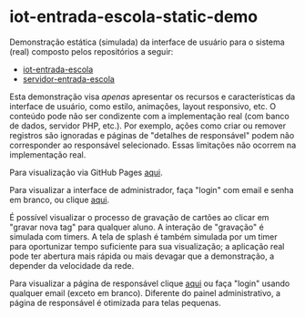 # iot-entrada-escola-static-demo
Demonstração estática (simulada) da interface de usuário para o sistema (real) composto pelos repositórios a seguir:

- [iot-entrada-escola](https://github.com/Zidrewndacht/iot-entrada-escola)
- [servidor-entrada-escola](https://github.com/Zidrewndacht/servidor-entrada-escola)

Esta demonstração visa *apenas* apresentar os recursos e características da interface de usuário, como estilo, animações, layout responsivo, etc. O conteúdo pode não ser condizente com a implementação real (com banco de dados, servidor PHP, etc.). Por exemplo, ações como criar ou remover registros são ignoradas e páginas de "detalhes de responsável" podem não corresponder ao responsável selecionado. Essas limitações não ocorrem na implementação real.

Para visualização via GitHub Pages [aqui](https://zidrewndacht.github.io/iot-entrada-escola-static-demo/login).

Para visualizar a interface de administrador, faça "login" com email e senha em branco, ou clique [aqui](https://zidrewndacht.github.io/iot-entrada-escola-static-demo).

É possível visualizar o processo de gravação de cartões ao clicar em "gravar nova tag" para qualquer aluno. A interação de "gravação" é simulada com timers. A tela de splash é também simulada por um timer para oportunizar tempo suficiente para sua visualização; a aplicação real pode ter abertura mais rápida ou mais devagar que a demonstração, a depender da velocidade da rede.

Para visualizar a página de responsável clique [aqui](https://zidrewndacht.github.io/iot-entrada-escola-static-demo/resp.html) ou faça "login" usando qualquer email (exceto em branco). Diferente do painel administrativo, a página de responsável é otimizada para telas pequenas.
